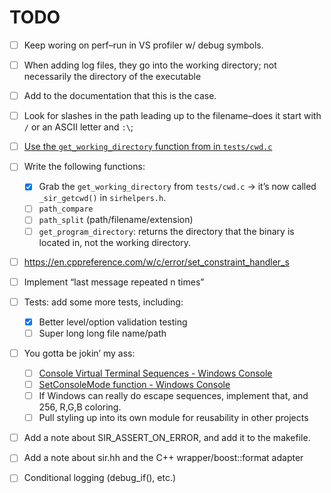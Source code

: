 # TODO

- [ ] Keep woring on perf–run in VS profiler w/ debug symbols.
- [ ]  When adding log files, they go into the working directory; not necessarily the directory of the executable
  - [ ]  Add to the documentation that this is the case.
  - [ ] Look for slashes in the path leading up to the filename–does it start with `/` or an ASCII letter and `:\`;
  - [ ]  <u>Use the `get_working_directory` function from in `tests/cwd.c`</u>

- [ ] Write the following  functions:
  - [x] Grab the `get_working_directory` from `tests/cwd.c` -> it’s now called `_sir_getcwd()` in `sirhelpers.h`.
  - [ ] `path_compare`
  - [ ] `path_split` (path/filename/extension)
  - [ ] `get_program_directory`: returns the directory that the binary is located in, not the working directory.

- [ ] https://en.cppreference.com/w/c/error/set_constraint_handler_s
  
- [ ] Implement “last message repeated n times”
- [ ] Tests: add some more tests, including:
  - [x] Better level/option validation testing
  - [ ] Super long long file name/path
- [ ] You gotta be jokin’ my ass:

  - [ ] [Console Virtual Terminal Sequences - Windows Console](https://learn.microsoft.com/en-us/windows/console/console-virtual-terminal-sequences)
  - [ ] [SetConsoleMode function - Windows Console](https://learn.microsoft.com/en-us/windows/console/setconsolemode)
  - [ ] If Windows can really do escape sequences, implement that, and 256, R,G,B coloring.
  - [ ] Pull styling up into its own module for reusability in other projects
- [ ] Add a note about SIR_ASSERT_ON_ERROR, and add it to the makefile.
- [ ] Add a note about sir.hh and the C++ wrapper/boost::format adapter
- [ ] Conditional logging (debug_if(), etc.)
